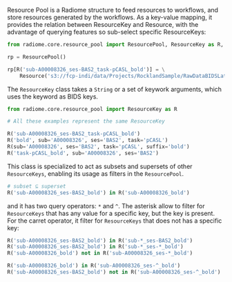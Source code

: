 Resource Pool is a Radiome structure to feed resources to workflows, and store resources generated by the workflows. As a key-value mapping, it provides the relation between ResourceKey and Resource, with the advantage of querying features so sub-select specific ResourceKeys:

```python
from radiome.core.resource_pool import ResourcePool, ResourceKey as R, Resource

rp = ResourcePool()

rp[R('sub-A00008326_ses-BAS2_task-pCASL_bold')] = \
    Resource('s3://fcp-indi/data/Projects/RocklandSample/RawDataBIDSLatest/sub-A00008326/ses-BAS2/func/sub-A00008326_ses-BAS2_task-pCASL_bold.nii.gz')
```

The `ResourceKey` class takes a `String` or a set of keywork arguments, which uses the keyword as BIDS keys.

```python
from radiome.core.resource_pool import ResourceKey as R

# All these examples represent the same ResourceKey

R('sub-A00008326_ses-BAS2_task-pCASL_bold')
R('bold', sub='A00008326', ses='BAS2', task='pCASL')
R(sub='A00008326', ses='BAS2', task='pCASL', suffix='bold')
R('task-pCASL_bold', sub='A00008326', ses='BAS2')
```

This class is specialized to act as subsets and supersets of other `ResourceKeys`, enabling its usage as filters in the `ResourcePool`.

```python
# subset ⊆ superset
R('sub-A00008326_ses-BAS2_bold') in R('sub-A00008326_bold')
```

and it has two query operators: `*` and `^`. The asterisk allow to filter for `ResourceKeys` that has any value for a specific key, but the key is present. For the carret operator, it filter for `ResourceKeys` that does not has a specific key:

```python
R('sub-A00008326_ses-BAS2_bold') in R('sub-*_ses-BAS2_bold')
R('sub-A00008326_ses-BAS2_bold') in R('sub-*_ses-*_bold')
R('sub-A00008326_bold') not in R('sub-A00008326_ses-*_bold')

R('sub-A00008326_bold') in R('sub-A00008326_ses-^_bold')
R('sub-A00008326_ses-BAS2_bold') not in R('sub-A00008326_ses-^_bold')
```